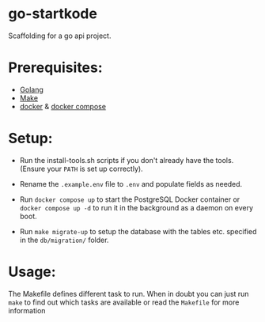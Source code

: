 # go-startkode

Scaffolding for a go api project.

# Prerequisites:

- [Golang](https://go.dev/doc/install)
- [Make](https://www.gnu.org/software/make/)
- [docker](https://www.docker.com/) & [docker compose](https://docs.docker.com/compose/)

# Setup:

- Run the install-tools.sh scripts if you don't already have the tools. (Ensure your `PATH` is set up correctly).

- Rename the `.example.env` file to `.env` and populate fields as needed.

- Run `docker compose up` to start the PostgreSQL Docker container or `docker compose up -d` to run it in the background as a daemon on every boot.

- Run `make migrate-up` to setup the database with the tables etc. specified in the `db/migration/` folder.

# Usage:

The Makefile defines different task to run. When in doubt you can just run `make` to find out which tasks are available or read the `Makefile` for more information
